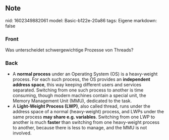 ## Note
nid: 1602349882061
model: Basic-b122e-20a86
tags: Eigene
markdown: false

### Front
Was unterscheidet schwergewichtige Prozesse von Threads?

### Back
<ul>
  <li>A <strong>normal process</strong> under an Operating System
  (OS) is a heavy-weight process. For each such process, the OS
  provides an <strong>independent address space</strong>, this way
  keeping different users and services separated. Switching from
  one such process to another is time consuming, though modern
  machines contain a special unit, the Memory Management Unit
  (MMU), dedicated to the task.
  <li>A <strong>Light-Weight Process (LWP)</strong>, also called
  thread, runs under the address space of a normal (heavy-weight)
  process, and LWPs under the same process <strong>may share e.g.
  variables</strong>. Switching from one LWP to another is much
  <strong>faster</strong> than switching from one heavy-weight
  process to another, because there is less to manage, and the MMU
  is not involved.
</ul>
